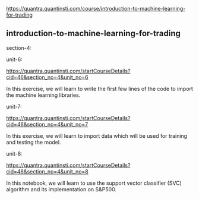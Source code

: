https://quantra.quantinsti.com/course/introduction-to-machine-learning-for-trading
## introduction-to-machine-learning-for-trading

section-4:

unit-6:

https://quantra.quantinsti.com/startCourseDetails?cid=46&section_no=4&unit_no=6

In this exercise, we will learn to write the first few lines of the code to import the machine learning libraries.

unit-7:

https://quantra.quantinsti.com/startCourseDetails?cid=46&section_no=4&unit_no=7

In this exercise, we will learn to import data which will be used for training and testing the model.

unit-8:

https://quantra.quantinsti.com/startCourseDetails?cid=46&section_no=4&unit_no=8

In this notebook, we will learn to use the support vector classifier (SVC) algorithm and its implementation on S&P500. 
